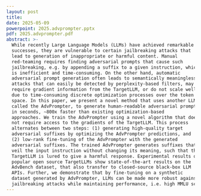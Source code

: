 ```yaml
---
layout: post
title: 
date: 2025-05-09
powerpoint: 2025.advprompter.pptx
pdf: 2025.advprompter.pdf
abstract: >-
  While recently Large Language Models (LLMs) have achieved remarkable
  successes, they are vulnerable to certain jailbreaking attacks that
  lead to generation of inappropriate or harmful content. Manual
  red-teaming requires finding adversarial prompts that cause such
  jailbreaking, e.g. by appending a suffix to a given instruction, which
  is inefficient and time-consuming. On the other hand, automatic
  adversarial prompt generation often leads to semantically meaningless
  attacks that can easily be detected by perplexity-based filters, may
  require gradient information from the TargetLLM, or do not scale well
  due to time-consuming discrete optimization processes over the token
  space. In this paper, we present a novel method that uses another LLM,
  called the AdvPrompter, to generate human-readable adversarial prompts
  in seconds, ∼800x faster than existing optimization-based
  approaches. We train the AdvPrompter using a novel algorithm that does
  not require access to the gradients of the TargetLLM. This process
  alternates between two steps: (1) generating high-quality target
  adversarial suffixes by optimizing the AdvPrompter predictions, and
  (2) low-rank fine-tuning of the AdvPrompter with the generated
  adversarial suffixes. The trained AdvPrompter generates suffixes that
  veil the input instruction without changing its meaning, such that the
  TargetLLM is lured to give a harmful response. Experimental results on
  popular open source TargetLLMs show state-of-the-art results on the
  AdvBench dataset, that also transfer to closed-source black-box LLM
  APIs. Further, we demonstrate that by fine-tuning on a synthetic
  dataset generated by AdvPrompter, LLMs can be made more robust against
  jailbreaking attacks while maintaining performance, i.e. high MMLU scores.
---
```

